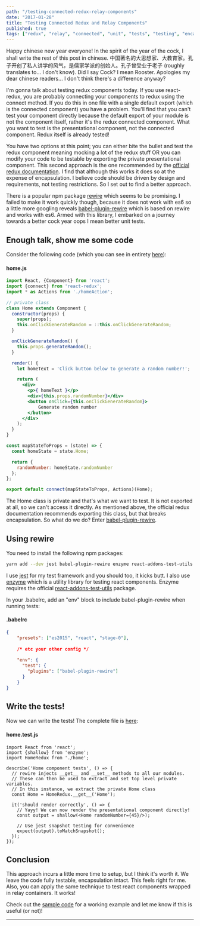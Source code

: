 ```yaml
---
path: "/testing-connected-redux-relay-components"
date: "2017-01-28"
title: "Testing Connected Redux and Relay Components"
published: true
tags: ["redux", "relay", "connected", "unit", "tests", "testing", "encapsulation", "jest", "rewire"]
---
```

Happy chinese new year everyone! In the spirit of the year of the cock, I shall write the rest of this post in chinese. 
中国著名的大思想家、大教育家。孔子开创了私人讲学的风气，是儒家学派的创始人。孔子曾受业于老子 (roughly translates to... I don't know).
Did I say Cock? I mean Rooster. Apologies my dear chinese readers... I don't think there's a difference anyway?
 
I'm gonna talk about testing redux components today. If you use react-redux, you are probably connecting
your components to redux using the connect method. If you do this in one file with a single default export (which is the connected component)
you have a problem. You'll find that you can't test your component directly because the default export of your module is not the component
itself, rather it's the redux connected component. What you want to test is the presentational component, not the connected component. Redux
itself is already tested!

You have two options at this point; you can either bite the bullet and test the redux component meaning mocking a lot of the redux stuff OR 
you can modify your code to be testable by exporting the private presentational component. This second approach is the one recommended by the 
[official redux documentation](https://github.com/reactjs/redux/blob/master/docs/recipes/WritingTests.md). I find that although 
this works it does so at the expense of encapsulation. I believe code should be driven by design and requirements, not testing restrictions. 
So I set out to find a better approach.

There is a popular npm package [rewire](https://github.com/jhnns/rewire) which seems to be promising. I failed to make it work
quickly though, because it does not work with es6 so a little more googling reveals [babel-plugin-rewire](https://github.com/speedskater/babel-plugin-rewire) 
which is based on rewire and works with es6. Armed with this library, I embarked on a journey towards a better cock year oops I mean better unit tests. 

## Enough talk, show me some code
Consider the following code (which you can see in entirety [here](https://github.com/yusinto/test-react/blob/master/src/universal/home/home.js)):

#### home.js
```jsx
import React, {Component} from 'react';
import {connect} from 'react-redux';
import * as Actions from './homeAction';

// private class
class Home extends Component {
  constructor(props) {
    super(props);
    this.onClickGenerateRandom = ::this.onClickGenerateRandom;
  }

  onClickGenerateRandom() {
    this.props.generateRandom();
  }

  render() {
    let homeText = 'Click button below to generate a random number!';

    return (
      <div>
        <p>{ homeText }</p>
        <div>{this.props.randomNumber}</div>
        <button onClick={this.onClickGenerateRandom}>
            Generate random number
        </button>
      </div>
    );
  }
}

const mapStateToProps = (state) => {
  const homeState = state.Home;

  return {
    randomNumber: homeState.randomNumber
  };
};

export default connect(mapStateToProps, Actions)(Home);
```

The Home class is private and that's what we want to test. It is not exported at all, so we can't access it directly. 
As mentioned above, the official redux documentation recommends exporting this class, but that breaks encapsulation.
So what do we do? Enter [babel-plugin-rewire](https://github.com/speedskater/babel-plugin-rewire).

## Using rewire
You need to install the following npm packages:

```bash
yarn add --dev jest babel-plugin-rewire enzyme react-addons-test-utils
```

I use [jest](https://facebook.github.io/jest/) for my test framework and you should too, it kicks butt. 
I also use [enzyme](https://github.com/airbnb/enzyme) which is a utility library for testing react components. 
Enzyme requires the official [react-addons-test-utils](https://facebook.github.io/react/docs/test-utils.html) package.

In your .babelrc, add an "env" block to include babel-plugin-rewire when running tests:

#### .babelrc
```json
{
    "presets": ["es2015", "react", "stage-0"],
    
    /* etc your other config */
    
    "env": {
      "test": {
        "plugins": ["babel-plugin-rewire"]
      }
    }
}
```

## Write the tests!
Now we can write the tests! The complete file is [here](https://github.com/yusinto/test-react/blob/master/src/universal/home/home.test.js):

#### home.test.js
```jsx{6-9}
import React from 'react';
import {shallow} from 'enzyme';
import HomeRedux from './home';

describe('Home component tests', () => {
  // rewire injects __get__ and __set__ methods to all our modules.
  // These can then be used to extract and set top level private variables.
  // In this instance, we extract the private Home class
  const Home = HomeRedux.__get__('Home');

  it('should render correctly', () => {
    // Yayy! We can now render the presentational component directly! 
    const output = shallow(<Home randomNumber={45}/>);
    
    // Use jest snapshot testing for convenience
    expect(output).toMatchSnapshot();
  });
});
```

## Conclusion
This approach incurs a little more time to setup, but I think it's worth it. We leave the code fully testable, encapsulation intact. 
This feels right for me. Also, you can apply the same technique to test react components wrapped in relay containers. It works! 

Check out the [sample code](https://github.com/yusinto/test-react) for a working example and let me know if this is useful (or not)!

---------------------------------------------------------------------------------------

